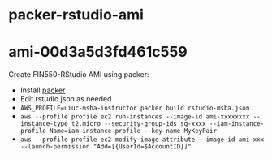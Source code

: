# packer-rstudio-ami
# ami-00d3a5d3fd461c559
Create FIN550-RStudio AMI using packer:

- Install [packer](https://learn.hashicorp.com/tutorials/packer/getting-started-install)
- Edit rstudio.json as needed
- `AWS_PROFILE=uiuc-msba-instructor packer build rstudio-msba.json`
- `aws --profile profile ec2 run-instances --image-id ami-xxxxxxxx --instance-type t2.micro --security-group-ids sg-xxxx --iam-instance-profile Name=iam-instance-profile --key-name MyKeyPair`
- `aws --profile profile ec2 modify-image-attribute --image-id ami-xxx --launch-permission "Add=[{UserId=$AccountID}]"`